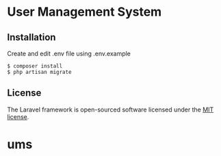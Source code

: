 # User Management System

## Installation
Create and edit .env file using .env.example
```
$ composer install
$ php artisan migrate
```
## License

The Laravel framework is open-sourced software licensed under the [MIT license](https://opensource.org/licenses/MIT).
# ums
